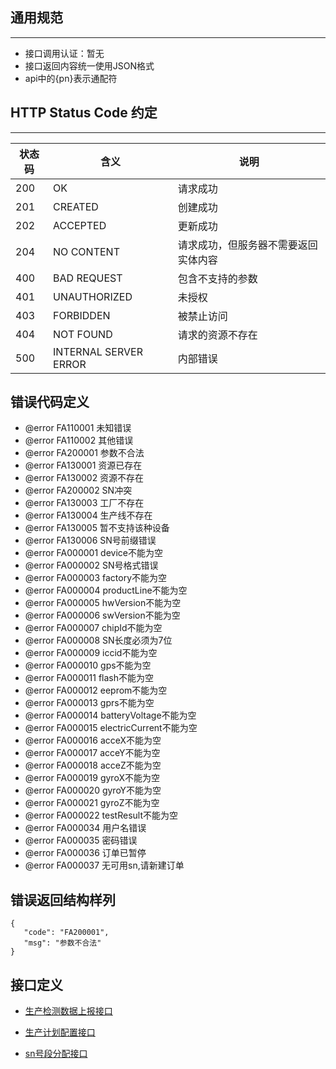 
 
## 通用规范

---

* 接口调用认证：暂无
* 接口返回内容统一使用JSON格式
* api中的{pn}表示通配符

## HTTP Status Code 约定

---

|状态码 |	含义                |   	说明      |
|------ | --------------------- | ------------    |
|200	|OK	                    | 请求成功        |
|201	|CREATED	            | 创建成功        |
|202	|ACCEPTED	            | 更新成功        |
|204	|NO CONTENT	            | 请求成功，但服务器不需要返回实体内容       |
|400	|BAD REQUEST            | 包含不支持的参数|
|401	|UNAUTHORIZED           | 未授权          |
|403	|FORBIDDEN	            | 被禁止访问      |
|404	|NOT FOUND	            | 请求的资源不存在|
|500	|INTERNAL SERVER ERROR  | 内部错误        |

## 错误代码定义

 - @error FA110001 未知错误
 - @error FA110002 其他错误
 - @error FA200001 参数不合法
 - @error FA130001 资源已存在
 - @error FA130002 资源不存在
 - @error FA200002 SN冲突
 - @error FA130003 工厂不存在
 - @error FA130004 生产线不存在
 - @error FA130005 暂不支持该种设备
 - @error FA130006 SN号前缀错误
 - @error FA000001 device不能为空
 - @error FA000002 SN号格式错误
 - @error FA000003 factory不能为空
 - @error FA000004 productLine不能为空
 - @error FA000005 hwVersion不能为空
 - @error FA000006 swVersion不能为空
 - @error FA000007 chipId不能为空
 - @error FA000008 SN长度必须为7位
 - @error FA000009 iccid不能为空
 - @error FA000010 gps不能为空
 - @error FA000011 flash不能为空
 - @error FA000012 eeprom不能为空
 - @error FA000013 gprs不能为空
 - @error FA000014 batteryVoltage不能为空
 - @error FA000015 electricCurrent不能为空
 - @error FA000016 acceX不能为空
 - @error FA000017 acceY不能为空
 - @error FA000018 acceZ不能为空
 - @error FA000019 gyroX不能为空
 - @error FA000020 gyroY不能为空
 - @error FA000021 gyroZ不能为空
 - @error FA000022 testResult不能为空
 - @error FA000034 用户名错误
 - @error FA000035 密码错误
 - @error FA000036 订单已暂停
 - @error FA000037 无可用sn,请新建订单


## 错误返回结构样列

 ```
 {
    "code": "FA200001",
    "msg": "参数不合法"
 }
 ```
## 接口定义
* [生产检测数据上报接口](https://git.1tianxia.net/h.xu/factory/blob/master/doc/POST.-product_data.md)

* [生产计划配置接口](https://git.1tianxia.net/h.xu/factory/blob/master/doc/POST.-product_config.md)

* [sn号段分配接口](https://git.1tianxia.net/h.xu/factory/blob/master/doc/POST.-sn_segment.md)